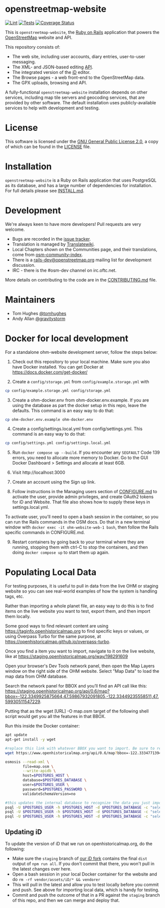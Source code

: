 # openstreetmap-website

[![Lint](https://github.com/openstreetmap/openstreetmap-website/workflows/Lint/badge.svg?branch=master&event=push)](https://github.com/openstreetmap/openstreetmap-website/actions?query=workflow%3ALint%20branch%3Amaster%20event%3Apush)
[![Tests](https://github.com/openstreetmap/openstreetmap-website/workflows/Tests/badge.svg?branch=master&event=push)](https://github.com/openstreetmap/openstreetmap-website/actions?query=workflow%3ATests%20branch%3Amaster%20event%3Apush)
[![Coverage Status](https://coveralls.io/repos/openstreetmap/openstreetmap-website/badge.svg?branch=master)](https://coveralls.io/r/openstreetmap/openstreetmap-website?branch=master)

This is `openstreetmap-website`, the [Ruby on Rails](http://rubyonrails.org/)
application that powers the [OpenStreetMap](https://www.openstreetmap.org) website and API.

This repository consists of:

* The web site, including user accounts, diary entries, user-to-user messaging.
* The XML- and JSON-based editing [API](https://wiki.openstreetmap.org/wiki/API_v0.6).
* The integrated version of the [iD](https://wiki.openstreetmap.org/wiki/ID) editor.
* The Browse pages - a web front-end to the OpenStreetMap data.
* The GPX uploads, browsing and API.

A fully-functional `openstreetmap-website` installation depends on other services, including map tile
servers and geocoding services, that are provided by other software. The default installation
uses publicly-available services to help with development and testing.

# License

This software is licensed under the [GNU General Public License 2.0](https://www.gnu.org/licenses/old-licenses/gpl-2.0.txt),
a copy of which can be found in the [LICENSE](LICENSE) file.

# Installation

`openstreetmap-website` is a Ruby on Rails application that uses PostgreSQL as its database, and has a large
number of dependencies for installation. For full details please see [INSTALL.md](INSTALL.md).

# Development

We're always keen to have more developers! Pull requests are very welcome.

* Bugs are recorded in the [issue tracker](https://github.com/openstreetmap/openstreetmap-website/issues).
* Translation is managed by [Translatewiki](https://translatewiki.net/wiki/Translating:OpenStreetMap).
* Local Chapters shown on the Communities page, and their translations, come from [osm-community-index](https://github.com/osmlab/osm-community-index).
* There is a [rails-dev@openstreetmap.org](https://lists.openstreetmap.org/listinfo/rails-dev) mailing list for development discussion.
* IRC - there is the #osm-dev channel on irc.oftc.net.

More details on contributing to the code are in the [CONTRIBUTING.md](CONTRIBUTING.md) file.

# Maintainers

* Tom Hughes [@tomhughes](https://github.com/tomhughes/)
* Andy Allan [@gravitystorm](https://github.com/gravitystorm/)


# Docker for local development
For a standalone ohm-website development server, follow the steps below:

1. Check out this repository to your local machine. Make sure you also have Docker installed. You can get Docker at https://docs.docker.com/get-docker/

2. Create a `config/storage.yml` from `config/example.storage.yml` with
```bash
cp config/example.storage.yml config/storage.yml
```

3. Create a ohm-docker.env from ohm-docker.env.example. If you are using the database as part the docker setup in this repo, leave the defaults. This command is an easy way to do that:
```bash
cp ohm-docker.env.example ohm-docker.env
```
4. Create a config/settings.local.yml from config/settings.yml. This command is an easy way to do that:
```bash
cp config/settings.yml config/settings.local.yml
```

5. Run `docker compose up --build`.
If you encounter any `SEGFAULT` Code 139 errors, you need to allocate more memory to Docker. Go to the GUI Docker Dashboard > Settings and allocate at least 6GB.

6. Visit http://localhost:3000

7. Create an account using the Sign up link.

8. Follow instructions in the Managing users section of [CONFIGURE.md](https://github.com/openstreetmap/openstreetmap-website/blob/master/CONFIGURE.md#managing-users) to activate the user, provide admin privileges, and create OAuth2 tokens for iD and Website. That file also shows how to supply these keys in settings.local.yml.

To activate user, you'll need to open a bash session in the container, so you can run the Rails commands in the OSM docs. Do that in a new terminal window with `docker exec -it ohm-website-web-1 bash`, then follow the Rails specific commands in CONFIGURE.md.

9. Restart containers by going back to your terminal where they are running, stopping them with ctrl-C to stop the containers, and then doing `docker compose up` to start them up again.

# Populating Local Data

For testing purposes, it is useful to pull in data from the live OHM or staging website so you can see real-world examples of how the system is handling tags, etc.

Rather than importing a whole planet file, an easy way to do this is to find items on the live website you want to test, export them, and then import them locally.

Some good ways to find relevant content are using https://taginfo.openhistoricalmap.org to find specific keys or values, or using Overpass Turbo for the same purpose, at https://openhistoricalmap.github.io/overpass-turbo.

Once you find a item you want to import, navigate to it on the live website, like at https://staging.openhistoricalmap.org/way/198291609

Open your browser's Dev Tools network panel, then open the Map Layers window on the right side of the OHM website. Select "Map Data" to load the map data from OHM database.

Search the network panel for BBOX and you’ll find an API call like this: https://staging.openhistoricalmap.org/api/0.6/map?bbox=-122.3349925875664,47.59867932091805,-122.33449235558511,47.59930511547229.

Putting that as the wget [URL] -O map.osm target of the following shell script would get you all the features in that BBOX.

Run this inside the Docker container:

```bash
apt update
apt-get install -y wget

#replace this link with whatever BBOX you want to import. Be sure to retain the flag and filename after the URL
wget https://www.openhistoricalmap.org/api/0.6/map?bbox=-122.33347713947298,47.60143384611086,-122.33222991228105,47.60254791359933 -O map.osm

osmosis --read-xml \
        file=map.osm \
        --write-apidb \
        host=$POSTGRES_HOST \
        database=$POSTGRES_DATABASE \
        user=$POSTGRES_USER \
        password=$POSTGRES_PASSWORD \
        validateSchemaVersion=no

#this updates the internal database to recognize the data you just imported with proper IDs
psql -U $POSTGRES_USER -h $POSTGRES_HOST -d $POSTGRES_DATABASE -c "select setval('current_nodes_id_seq', (select max(node_id) from nodes));"
psql -U $POSTGRES_USER -h $POSTGRES_HOST -d $POSTGRES_DATABASE -c "select setval('current_ways_id_seq', (select max(way_id) from ways));"
psql -U $POSTGRES_USER -h $POSTGRES_HOST -d $POSTGRES_DATABASE -c "select setval('current_relations_id_seq', (select max(relation_id) from relations));"
```

## Updating iD

To update the version of iD that we run on openhistoricalmap.org, do the following:
* Make sure the `staging` branch of [our iD fork](https://github.com/OpenHistoricalMap/iD/commits/staging) contains the final `dist` output of `npm run all`. If you don't commit that there, you won't pull in the latest changes over here.
* Open a bash session in your local Docker container for the website and do `rm -rf vendor/assets/iD/* && vendorer`
* This will pull in the latest and allow you to test locally before you commit and push. See above for importing local data, which is handy for testing.
* Commit and push the outcome of that in a PR against the `staging` branch of this repo, and then we can merge and deploy that.
